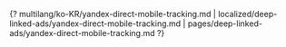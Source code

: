 {? multilang/ko-KR/yandex-direct-mobile-tracking.md | localized/deep-linked-ads/yandex-direct-mobile-tracking.md | pages/deep-linked-ads/yandex-direct-mobile-tracking.md ?}
